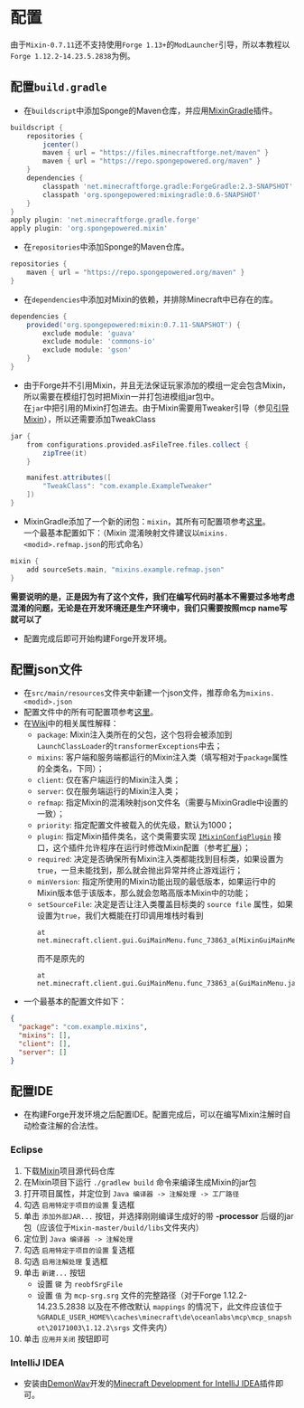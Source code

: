 # 配置

由于`Mixin-0.7.11`还不支持使用`Forge 1.13+`的`ModLauncher`引导，所以本教程以`Forge 1.12.2-14.23.5.2838`为例。

## 配置`build.gradle`
- 在`buildscript`中添加Sponge的Maven仓库，并应用[MixinGradle](https://github.com/SpongePowered/MixinGradle)插件。
```gradle
buildscript {
    repositories {
        jcenter()
        maven { url = "https://files.minecraftforge.net/maven" }
        maven { url = "https://repo.spongepowered.org/maven" }
    }
    dependencies {
        classpath 'net.minecraftforge.gradle:ForgeGradle:2.3-SNAPSHOT'
        classpath 'org.spongepowered:mixingradle:0.6-SNAPSHOT'
    }
}
apply plugin: 'net.minecraftforge.gradle.forge'
apply plugin: 'org.spongepowered.mixin'
```

- 在`repositories`中添加Sponge的Maven仓库。
```gradle
repositories {
    maven { url = "https://repo.spongepowered.org/maven" }
}
```

- 在`dependencies`中添加对Mixin的依赖，并排除Minecraft中已存在的库。
```gradle
dependencies {
    provided('org.spongepowered:mixin:0.7.11-SNAPSHOT') {
        exclude module: 'guava'
        exclude module: 'commons-io'
        exclude module: 'gson'
    }
}
```

- 由于Forge并不引用Mixin，并且无法保证玩家添加的模组一定会包含Mixin，所以需要在模组打包时把Mixin一并打包进模组jar包中。  
在`jar`中把引用的Mixin打包进去。由于Mixin需要用Tweaker引导（参见[引导Mixin](5.2.md)），所以还需要添加TweakClass
```gradle
jar {
    from configurations.provided.asFileTree.files.collect {
        zipTree(it)
    }

    manifest.attributes([
        "TweakClass": "com.example.ExampleTweaker"
    ])
}
```

- MixinGradle添加了一个新的闭包：`mixin`，其所有可配置项参考[这里](https://github.com/SpongePowered/MixinGradle/blob/master/src/main/groovy/org/spongepowered/asm/gradle/plugins/MixinExtension.groovy)。  
一个最基本配置如下：（Mixin 混淆映射文件建议以`mixins.<modid>.refmap.json`的形式命名）
```gradle
mixin {
    add sourceSets.main, "mixins.example.refmap.json"
}
```
**需要说明的是，正是因为有了这个文件，我们在编写代码时基本不需要过多地考虑混淆的问题，无论是在开发环境还是生产环境中，我们只需要按照mcp name写就可以了**

- 配置完成后即可开始构建Forge开发环境。

## 配置json文件
- 在`src/main/resources`文件夹中新建一个json文件，推荐命名为`mixins.<modid>.json`
- 配置文件中的所有可配置项参考[这里](https://github.com/SpongePowered/Mixin/blob/master/src/main/java/org/spongepowered/asm/mixin/transformer/MixinConfig.java)。
- 在[Wiki](https://github.com/SpongePowered/Mixin/wiki/Introduction-to-Mixins---The-Mixin-Environment)中的相关属性解释：
    - `package`: Mixin注入类所在的父包，这个包将会被添加到`LaunchClassLoader`的`transformerExceptions`中去；
    - `mixins`: 客户端和服务端都运行的Mixin注入类（填写相对于`package`属性的全类名，下同）；
    - `client`: 仅在客户端运行的Mixin注入类；
    - `server`: 仅在服务端运行的Mixin注入类；
    - `refmap`: 指定Mixin的混淆映射json文件名（需要与MixinGradle中设置的一致）；
    - `priority`: 指定配置文件被载入的优先级，默认为1000；
    - `plugin`: 指定Mixin插件类名，这个类需要实现 [`IMixinConfigPlugin`](https://github.com/SpongePowered/Mixin/blob/master/src/main/java/org/spongepowered/asm/mixin/extensibility/IMixinConfigPlugin.java) 接口，这个插件允许程序在运行时修改Mixin配置（参考[扩展](5.6.md)）；
    - `required`: 决定是否确保所有Mixin注入类都能找到目标类，如果设置为`true`，一旦未能找到，那么就会抛出异常并终止游戏运行；
    - `minVersion`: 指定所使用的Mixin功能出现的最低版本，如果运行中的Mixin版本低于该版本，那么就会忽略高版本Mixin中的功能；
    - `setSourceFile`: 决定是否让注入类覆盖目标类的 `source file` 属性，如果设置为`true`，我们大概能在打印调用堆栈时看到
        ```
        at net.minecraft.client.gui.GuiMainMenu.func_73863_a(MixinGuiMainMenu.java:514)
        ```
        而不是原先的
        ```
        at net.minecraft.client.gui.GuiMainMenu.func_73863_a(GuiMainMenu.java:514)
        ```
- 一个最基本的配置文件如下：
```json
{
  "package": "com.example.mixins",
  "mixins": [],
  "client": [],
  "server": []
}
```

## 配置IDE
- 在构建Forge开发环境之后配置IDE。配置完成后，可以在编写Mixin注解时自动检查注解的合法性。

### Eclipse
1. 下载[Mixin](https://github.com/SpongePowered/Mixin/archive/master.zip)项目源代码仓库
1. 在Mixin项目下运行 `./gradlew build` 命令来编译生成Mixin的jar包
1. 打开项目属性，并定位到 `Java 编译器 -> 注解处理 -> 工厂路径`
1. 勾选 `启用特定于项目的设置` 复选框
1. 单击 `添加外部JAR...` 按钮，并选择刚刚编译生成好的带 **-processor** 后缀的jar包（应该位于`Mixin-master/build/libs`文件夹内）
1. 定位到 `Java 编译器 -> 注解处理`
1. 勾选 `启用特定于项目的设置` 复选框
1. 勾选 `启用注解处理` 复选框
1. 单击 `新建...` 按钮
    - 设置 `键` 为 `reobfSrgFile`
    - 设置 `值` 为 `mcp-srg.srg` 文件的完整路径（对于Forge 1.12.2-14.23.5.2838 以及在不修改默认 `mappings` 的情况下，此文件应该位于  `%GRADLE_USER_HOME%\caches\minecraft\de\oceanlabs\mcp\mcp_snapshot\20171003\1.12.2\srgs` 文件夹内）
1. 单击 `应用并关闭` 按钮即可

### IntelliJ IDEA
- 安装由[DemonWav](https://github.com/demonwav)开发的[Minecraft Development for IntelliJ IDEA](https://plugins.jetbrains.com/plugin/8327-minecraft-development)插件即可。
